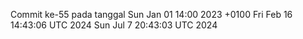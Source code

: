 Commit ke-55 pada tanggal Sun Jan 01 14:00 2023 +0100
Fri Feb 16 14:43:06 UTC 2024
Sun Jul  7 20:43:03 UTC 2024
